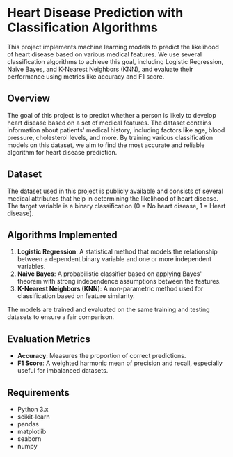 # Heart Disease Prediction with Classification Algorithms

This project implements machine learning models to predict the likelihood of heart disease based on various medical features. We use several classification algorithms to achieve this goal, including Logistic Regression, Naive Bayes, and K-Nearest Neighbors (KNN), and evaluate their performance using metrics like accuracy and F1 score.

## Overview

The goal of this project is to predict whether a person is likely to develop heart disease based on a set of medical features. The dataset contains information about patients' medical history, including factors like age, blood pressure, cholesterol levels, and more. By training various classification models on this dataset, we aim to find the most accurate and reliable algorithm for heart disease prediction.

## Dataset

The dataset used in this project is publicly available and consists of several medical attributes that help in determining the likelihood of heart disease. The target variable is a binary classification (0 = No heart disease, 1 = Heart disease).

## Algorithms Implemented

1. **Logistic Regression**: A statistical method that models the relationship between a dependent binary variable and one or more independent variables.
2. **Naive Bayes**: A probabilistic classifier based on applying Bayes' theorem with strong independence assumptions between the features.
3. **K-Nearest Neighbors (KNN)**: A non-parametric method used for classification based on feature similarity.

The models are trained and evaluated on the same training and testing datasets to ensure a fair comparison.

## Evaluation Metrics

- **Accuracy**: Measures the proportion of correct predictions.
- **F1 Score**: A weighted harmonic mean of precision and recall, especially useful for imbalanced datasets.

## Requirements

- Python 3.x
- scikit-learn
- pandas
- matplotlib
- seaborn
- numpy
